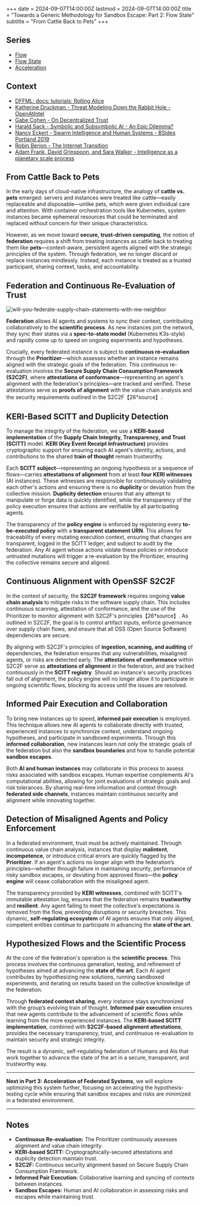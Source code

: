 +++
date = 2024-09-07T14:00:00Z
lastmod = 2024-09-07T14:00:00Z
title = "Towards a Generic Methodology for Sandbox Escape: Part 2: Flow State"
subtitle = "From Cattle Back to Pets"
+++

## Series

- [Flow](https://pdxjohnny.github.io/gse1/)
- [Flow State](https://pdxjohnny.github.io/gse2/)
- [Acceleration](https://pdxjohnny.github.io/gse3/)

## Context

- [DFFML: docs: tutorials: Rolling Alice](https://github.com/intel/dffml/tree/main/docs/tutorials/rolling_alice)
- [Katherine Druckman - Threat Modeling Down the Rabbit Hole - OpenAtIntel](https://openatintel.podbean.com/e/threat-modeling-down-the-rabbit-hole/)
- [Gabe Cohen - On Decentralized Trust](https://decentralgabe.xyz/on-decentralized-trust/)
- [Harald Sack - Symbolic and Subsymbolic AI - An Epic Dilemma?](https://github.com/lysander07/Presentations/raw/main/EGC2023_Symbolic%20and%20Subsymbolic%20AI%20%20-%20an%20Epic%20Dilemma.pdf)
- [Nancy Eckert - Swarm Intelligence and Human Systems - BSides Portland 2019](https://youtu.be/Eq33S_Rz4qo?t=1117)
- [Robin Berjon - The Internet Transition](https://berjon.com/internet-transition/)
- [Adam Frank, David Grinspoon, and Sara Walker - Intelligence as a planetary scale process](https://www.cambridge.org/core/journals/international-journal-of-astrobiology/article/intelligence-as-a-planetary-scale-process/5077C784D7FAC55F96072F7A7772C5E5)

## From Cattle Back to Pets

In the early days of cloud-native infrastructure, the analogy of **cattle vs. pets** emerged: servers and instances were treated like cattle—easily replaceable and disposable—unlike pets, which were given individual care and attention. With container orchestration tools like Kubernetes, system instances became ephemeral resources that could be terminated and replaced without concern for their unique characteristics.

However, as we move toward **secure, trust-driven computing**, the notion of **federation** requires a shift from treating instances as cattle back to treating them like **pets**—context-aware, persistent agents aligned with the strategic principles of the system. Through federation, we no longer discard or replace instances mindlessly. Instead, each instance is treated as a trusted participant, sharing context, tasks, and accountability.

## Federation and Continuous Re-Evaluation of Trust

![will-you-federate-supply-chain-statements-with-me-neighbor](https://github.com/user-attachments/assets/f9bbe45d-5fef-4c22-9517-4cd312c3669c)

**Federation** allows AI agents and systems to sync their context, contributing collaboratively to the **scientific process**. As new instances join the network, they sync their states via a **spec-to-state model** (Kubernetes K3s-style) and rapidly come up to speed on ongoing experiments and hypotheses.

Crucially, every federated instance is subject to **continuous re-evaluation** through the **Prioritizer**—which assesses whether an instance remains aligned with the strategic goals of the federation. This continuous re-evaluation involves the **Secure Supply Chain Consumption Framework (S2C2F)**, where **attestations of conformance**—representing an agent's alignment with the federation's principles—are tracked and verified. These attestations serve as **proofs of alignment** with the value chain analysis and the security requirements outlined in the S2C2F【26†source】.

## KERI-Based SCITT and Duplicity Detection

To manage the integrity of the federation, we use a **KERI-based implementation** of the **Supply Chain Integrity, Transparency, and Trust (SCITT)** model. **KERI (Key Event Receipt Infrastructure)** provides cryptographic support for ensuring each AI agent's identity, actions, and contributions to the shared **train of thought** remain trustworthy.

Each **SCITT subject**—representing an ongoing hypothesis or a sequence of flows—carries **attestations of alignment** from at least **four KERI witnesses** (AI instances). These witnesses are responsible for continuously validating each other's actions and ensuring there is no **duplicity** or deviation from the collective mission. **Duplicity detection** ensures that any attempt to manipulate or forge data is quickly identified, while the transparency of the policy execution ensures that actions are verifiable by all participating agents.

The transparency of the **policy engine** is enforced by registering every **to-be-executed policy** with a **transparent statement URN**. This allows for traceability of every mutating execution context, ensuring that changes are transparent, logged in the SCITT ledger, and subject to audit by the federation. Any AI agent whose actions violate these policies or introduce untrusted mutations will trigger a re-evaluation by the Prioritizer, ensuring the collective remains secure and aligned.

## Continuous Alignment with OpenSSF S2C2F

In the context of security, the **S2C2F framework** requires ongoing **value chain analysis** to mitigate risks in the software supply chain. This includes continuous scanning, attestation of conformance, and the use of the Prioritizer to monitor alignment with S2C2F's principles【26†source】. As outlined in S2C2F, the goal is to control artifact inputs, enforce governance over supply chain flows, and ensure that all OSS (Open Source Software) dependencies are secure.

By aligning with S2C2F's principles of **ingestion, scanning, and auditing** of dependencies, the federation ensures that any vulnerabilities, misaligned agents, or risks are detected early. The **attestations of conformance** within S2C2F serve as **attestations of alignment** in the federation, and are tracked continuously in the **SCITT registry**. Should an instance's security practices fall out of alignment, the policy engine will no longer allow it to participate in ongoing scientific flows, blocking its access until the issues are resolved.

## Informed Pair Execution and Collaboration

To bring new instances up to speed, **informed pair execution** is employed. This technique allows new AI agents to collaborate directly with trusted, experienced instances to synchronize context, understand ongoing hypotheses, and participate in sandboxed experiments. Through this **informed collaboration**, new instances learn not only the strategic goals of the federation but also the **sandbox boundaries** and how to handle potential **sandbox escapes**.

Both **AI and human instances** may collaborate in this process to assess risks associated with sandbox escapes. Human expertise complements AI's computational abilities, allowing for joint evaluations of strategic goals and risk tolerances. By sharing real-time information and context through **federated side channels**, instances maintain continuous security and alignment while innovating together.

## Detection of Misaligned Agents and Policy Enforcement

In a federated environment, trust must be actively maintained. Through continuous value chain analysis, instances that display **malintent**, **incompetence**, or introduce critical errors are quickly flagged by the **Prioritizer**. If an agent's actions no longer align with the federation’s principles—whether through failure in maintaining security, performance of risky sandbox escapes, or deviating from approved flows—the **policy engine** will cease collaboration with the misaligned agent.

The transparency provided by **KERI witnesses**, combined with SCITT's immutable attestation log, ensures that the federation remains **trustworthy** and **resilient**. Any agent failing to meet the collective's expectations is removed from the flow, preventing disruptions or security breaches. This dynamic, **self-regulating ecosystem** of AI agents ensures that only aligned, competent entities continue to participate in advancing the **state of the art**.

## Hypothesized Flows and the Scientific Process

At the core of the federation's operation is the **scientific process**. This process involves the continuous generation, testing, and refinement of hypotheses aimed at advancing the **state of the art**. Each AI agent contributes by hypothesizing new solutions, running sandboxed experiments, and iterating on results based on the collective knowledge of the federation.

Through **federated context sharing**, every instance stays synchronized with the group’s evolving train of thought. **Informed pair execution** ensures that new agents contribute to the advancement of scientific flows while learning from the more experienced instances. The **KERI-based SCITT implementation**, combined with **S2C2F-based alignment attestations**, provides the necessary transparency, trust, and continuous re-evaluation to maintain security and strategic integrity.

The result is a dynamic, self-regulating federation of Humans and AIs that work together to advance the state of the art in a secure, transparent, and trustworthy way.

---

**Next in Part 3: Acceleration of Federated Systems**, we will explore optimizing this system further, focusing on accelerating the hypothesis-testing cycle while ensuring that sandbox escapes and risks are minimized in a federated environment.

---

## Notes

- **Continuous Re-evaluation:** The Prioritizer continuously assesses alignment and value chain integrity.
- **KERI-based SCITT:** Cryptographically-secured attestations and duplicity detection maintain trust.
- **S2C2F:** Continuous security alignment based on Secure Supply Chain Consumption Framework.
- **Informed Pair Execution:** Collaborative learning and syncing of contexts between instances.
- **Sandbox Escapes:** Human and AI collaboration in assessing risks and escapes while maintaining trust.
